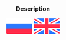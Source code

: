 <h3 align="center">Description</h3>



<p align="center">
  <a href="docs/ru.md"><img src="docs/ru_icon.svg" width="70"></a>
  <a>   </a>
  <a href="docs/en.md"><img src="docs/en_icon.svg" width="70"></a>
</p>
